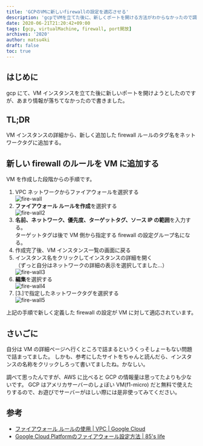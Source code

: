```yaml
---
title: 'GCPのVMに新しいfirewallの設定を適応させる'
description: 'gcpでVMを立てた後に、新しくポートを開ける方法がわからなかったので調べました。'
date: 2020-06-21T21:20:42+09:00
tags: [gcp, virtualMachine, firewall, port開放]
archives: '2020'
author: matsu4ki
draft: false
toc: true
---
```


## はじめに

gcp にて、VM インスタンスを立てた後に新しいポートを開けようとしたのですが、あまり情報が落ちてなかったので書きました。

## TL;DR

VM インスタンスの詳細から、新しく追加した firewall ルールのタグ名をネットワークタグに追加する。

## 新しい firewall のルールを VM に追加する

VM を作成した段階からの手順です。

1. VPC ネットワークからファイアウォールを選択する<br>![fire-wall](/post/gcp/img/firewall-setting-1.png)
2. **ファイアウォール ルールを作成**を選択する<br>![fire-wall2](/post/gcp/img/firewall-setting-2.png)
3. **名前、ネットワーク、優先度、ターゲットタグ、ソース IP の範囲**を入力する。<br>ターゲットタグは後で VM 側から指定する firewall の設定グループ名になる。
4. 作成完了後、VM インスタンス一覧の画面に戻る
5. インスタンス名をクリックしてインスタンスの詳細を開く<br>（ずっと自分はネットワークの詳細の表示を選択してました…）<br>![fire-wall3](/post/gcp/img/firewall-setting-3.png)
6. **編集**を選択する<br>![fire-wall4](/post/gcp/img/firewall-setting-4.png)
7. [3.]で指定したネットワークタグを選択する<br>![fire-wall5](/post/gcp/img/firewall-setting-5.png)

上記の手順で新しく定義した firewall の設定が VM に対して適応されています。

## さいごに

自分は VM の詳細ページへ行くところで詰まるというくっそしょーもない問題で詰まってました。
しかも、参考にしたサイトをちゃんと読んだら、インスタンスの名称をクリックしろって書いてましたね。かなしい。

調べて思ったんですが、AWS に比べると GCP の情報量は思ってたよりも少ないです。
GCP はアメリカサーバーのしょぼい VM(f1-micro) だと無料で使えたりするので、お遊びでサーバーがほしい際には是非使ってみてください。

## 参考

- [ファイアウォール ルールの使用 | VPC | Google Cloud](https://cloud.google.com/vpc/docs/using-firewalls?hl=ja)
- [Google Cloud Platformのファイアウォール設定方法 | 85's life](https://eightyfivelife.com/2019/09/google-cloud-platform-firewall-setting/)
